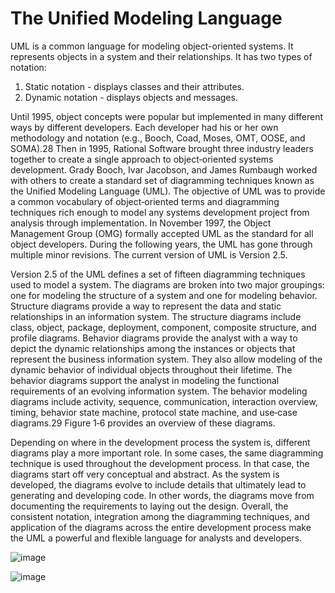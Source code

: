 # The Unified Modeling Language

UML is a common language for modeling object-oriented systems. It represents objects in a system and their relationships. It has two types of notation:

1. Static notation - displays classes and their attributes.
2. Dynamic notation - displays objects and messages.

Until 1995, object concepts were popular but implemented in many different ways by different developers. Each developer had his or her own methodology and notation (e.g., Booch, Coad, Moses, OMT, OOSE, and SOMA).28 Then in 1995, Rational Software brought three industry leaders together to create a single approach to object‐oriented systems development. Grady Booch, Ivar Jacobson, and James Rumbaugh worked with others to create a standard set of diagramming techniques known as the Unified Modeling Language (UML). The objective of UML was to provide a common vocabulary of object‐oriented terms and diagramming techniques rich enough to model any systems development project from analysis through implementation. In November 1997, the Object Management Group (OMG) formally accepted UML as the standard for all object developers. During the following years, the UML has gone through multiple minor revisions. The current version of UML is Version 2.5.

Version 2.5 of the UML defines a set of fifteen diagramming techniques used to model a system. The diagrams are broken into two major groupings: one for modeling the structure of a system and one for modeling behavior. Structure diagrams provide a way to represent the data and static relationships in an information system. The structure diagrams include class, object, package, deployment, component, composite structure, and profile diagrams. Behavior diagrams provide the analyst with a way to depict the dynamic relationships among the instances or objects that represent the business information system. They also allow modeling of the dynamic behavior of individual objects throughout their lifetime. The behavior diagrams support the analyst in modeling the functional requirements of an evolving information system. The behavior modeling diagrams include activity, sequence, communication, interaction overview, timing, behavior state machine, protocol state machine, and use‐case diagrams.29 Figure 1‐6 provides an overview of these diagrams.

Depending on where in the development process the system is, different diagrams play a more important role. In some cases, the same diagramming technique is used throughout the development process. In that case, the diagrams start off very conceptual and abstract. As the system is developed, the diagrams evolve to include details that ultimately lead to generating and developing code. In other words, the diagrams move from documenting the requirements to laying out the design. Overall, the consistent notation, integration among the diagramming techniques, and application of the diagrams across the entire development process make the UML a powerful and flexible language for analysts and developers.

![image](https://user-images.githubusercontent.com/73081144/176348957-5ab737e2-1b5f-477b-a0cd-61d3f5f1eaa6.png)

![image](https://user-images.githubusercontent.com/73081144/194990769-e12143dc-f0b6-4308-b4db-c5b2d1f94004.png)
